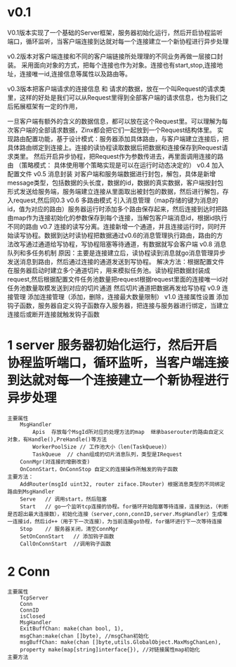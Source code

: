 # v0.1 
V0.1版本实现了⼀个基础的Server框架，服务器初始化运行，然后开启协程监听端口，循环监听，当客户端连接到达就对每一个连接建立一个新协程进行异步处理

v0.2版本对客户端连接和不同的客户端链接所处理理的不同业务再做⼀层接口封装。
    采用面向对象的方式，把每个连接也作为对象。连接也有start,stop,连接地址，连接唯一id,连接信息等属性以及路由等。

v0.3版本把客户端请求的连接信息 和 请求的数据，放在一个叫Request的请求类里，这样的好处是我们可以从Request里得到全部客户端的请求信息，也为我们之后拓展框架有一定的作用，

一旦客户端有额外的含义的数据信息，都可以放在这个Request里。可以理解为每次客户端的全部请求数据，Zinx都会把它们一起放到一个Request结构体里。
    实现路由配置功能，基于设计模式：服务器添加具体路由，与客户端建立连接后，把具体路由绑定到连接上。连接的读协程读取数据后把数据和连接保存到Request请求类里。
    然后开启异步协程，把Request作为参数传进去，再里面调用连接的路由  （策略模式： 具体使用哪个策略实现是可以在运行时动态决定的）
v0.4 加入配置文件
v0.5 消息封装  对客户端和服务端数据进行封包，解包，具体是新增message类型，包括数据的头长度，数据的id，数据的真实数据，客户端按封包形式发送给服务端，服务端建立连接从里面取出被封包的数据，然后进行解包，存入request,然后同0.3
v0.6 多路由模式 引入消息管理（map存储的键为消息的id，值为对应的路由）服务器运行时添加多个路由保存起来，然后连接到达时把路由map作为连接初始化的参数保存到每个连接，当解包客户端消息id，根据id执行不同的路由
v0.7 连接的读写分离。连接新增一个通道，并且连接运行时，同时开始读写协程。数据到达时读协程把数据通过v0.6的消息管理执行路由，路由的方法改写通过通道给写协程，写协程阻塞等待通道，有数据就写会客户端
v0.8 消息队列和多任务机制   原因：主要是连接建立后，读协程读到消息就go消息管理异步发送消息到路由，然后通过连接的通道发送到写协程。
                        解决方法：根据配置文件在服务器启动时建立多个通道切片，用来模拟任务池。读协程把数据封装成request,然后根据配置文件任务池数量把request根据request里面的连接唯一id对任务池数量取模发送到对应的切片通道
                                然后切片通道把数据再发给写协程
v0.9 连接管理  添加连接管理（添加，删除，连接最大数量限制）
v1.0 连接属性设置 添加钩子函数，服务器自定义钩子函数存入服务器，把连接与服务器进行绑定，当建立连接后或断开连接就触发钩子函数



# 1 server   服务器初始化运行，然后开启协程监听端口，循环监听，当客户端连接到达就对每一个连接建立一个新协程进行异步处理
    主要属性
        MsgHandler
            Apis  存放每个MsgId所对应的处理方法的map  继承baserouter的路由自定义对象，有Handle(),PreHandle()等方法
            WorkerPoolSize // 工作池大小（len(TaskQueue)）
            TaskQueue  // chan组成的切片消息队列，类型是IRequest
        ConnMgr(对连接的增删改查) 
        OnConnStart，OnConnStop 自定义的连接操作所触发的钩子函数
    主要方法：
        AddRouter(msgId uint32, router ziface.IRouter) 根据消息类型的不同绑定路由到MsgHandler
        Serve   // 调用start，然后阻塞
        Start   // go一个监听tcp连接的协程。for循环开始阻塞等待连接，连接到达，（判断是否超出最大连接数），初始化连接（server,conn,connID,server.MsgHandler）生成唯一连接id，然后id++（用于下一次连接），为当前连接go协程，for循环进行下一次等待连接
        Stop    // 服务器关闭，清空ConnMgr
        SetOnConnStart   // 添加钩子函数
        CallOnConnStart  //调用钩子函数
# 2 Conn
    主要属性
        TcpServer
		Conn
		ConnID
		isClosed
		MsgHandler
		ExitBuffChan: make(chan bool, 1),
		msgChan:make(chan []byte), //msgChan初始化
		msgBuffChan: make(chan []byte,utils.GlobalObject.MaxMsgChanLen),
		property make(map[string]interface{}), //对链接属性map初始化
    主要方法